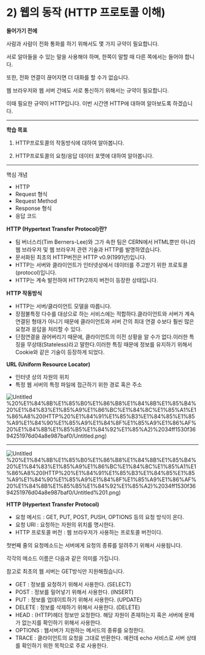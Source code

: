# 2) 웹의 동작 (HTTP 프로토콜 이해)

**들어가기 전에**

사람과 사람이 전화 통화를 하기 위해서도 몇 가지 규약이 필요합니다.

서로 알아들을 수 있는 말을 사용해야 하며, 한쪽이 말할 때 다른 쪽에서는 들어야 합니다.

또한, 전화 연결이 끊어지면 더 대화를 할 수가 없습니다.

웹 브라우저와 웹 서버 간에도 서로 통신하기 위해서는 규약이 필요합니다.

이때 필요한 규약이 HTTP입니다. 이번 시간엔 HTTP에 대하여 알아보도록 하겠습니다.

---

**학습 목표**

1) HTTP프로토콜의 작동방식에 대하여 알아봅니다.

2) HTTP프로토콜의 요청/응답 데이터 포맷에 대하여 알아봅니다.

---

핵심 개념

- HTTP
- Request 형식
- Request Method
- Response 형식
- 응답 코드

**HTTP (Hypertext Transfer Protocol)란?**

- 팀 버너스리(Tim Berners-Lee)와 그가 속한 팀은 CERN에서 HTML뿐만 아니라 웹 브라우저 및 웹 브라우저 관련 기술과 HTTP를 발명하였습니다.
- 문서화된 최초의 HTTP버전은 HTTP v0.9(1991년)입니다.
- HTTP는 서버와 클라이언트가 인터넷상에서 데이터를 주고받기 위한 프로토콜(protocol)입니다.
- HTTP는 계속 발전하여 HTTP/2까지 버전이 등장한 상태입니다.

**HTTP 작동방식**

- HTTP는 서버/클라이언트 모델을 따릅니다.
- 장점불특정 다수를 대상으로 하는 서비스에는 적합하다.클라이언트와 서버가 계속 연결된 형태가 아니기 때문에 클라이언트와 서버 간의 최대 연결 수보다 훨씬 많은 요청과 응답을 처리할 수 있다.
- 단점연결을 끊어버리기 때문에, 클라이언트의 이전 상황을 알 수가 없다.이러한 특징을 무상태(Stateless)라고 말한다.이러한 특징 때문에 정보를 유지하기 위해서 Cookie와 같은 기술이 등장하게 되었다.

**URL (Uniform Resource Locator)**

- 인터넷 상의 자원의 위치
- 특정 웹 서버의 특정 파일에 접근하기 위한 경로 혹은 주소

![Untitled](2)%20%E1%84%8B%E1%85%B0%E1%86%B8%E1%84%8B%E1%85%B4%20%E1%84%83%E1%85%A9%E1%86%BC%E1%84%8C%E1%85%A1%E1%86%A8%20(HTTP%20%E1%84%91%E1%85%B3%E1%84%85%E1%85%A9%E1%84%90%E1%85%A9%E1%84%8F%E1%85%A9%E1%86%AF%20%E1%84%8B%E1%85%B5%E1%84%92%E1%85%A2)%2034ff1530f3694251976d04a8e987baf0/Untitled.png)

---

![Untitled](2)%20%E1%84%8B%E1%85%B0%E1%86%B8%E1%84%8B%E1%85%B4%20%E1%84%83%E1%85%A9%E1%86%BC%E1%84%8C%E1%85%A1%E1%86%A8%20(HTTP%20%E1%84%91%E1%85%B3%E1%84%85%E1%85%A9%E1%84%90%E1%85%A9%E1%84%8F%E1%85%A9%E1%86%AF%20%E1%84%8B%E1%85%B5%E1%84%92%E1%85%A2)%2034ff1530f3694251976d04a8e987baf0/Untitled%201.png)

**HTTP (Hypertext Transfer Protocol)**

- 요청 메서드 : GET, PUT, POST, PUSH, OPTIONS 등의 요청 방식이 온다.
- 요청 URI : 요청하는 자원의 위치를 명시한다.
- HTTP 프로토콜 버전 : 웹 브라우저가 사용하는 프로토콜 버전이다.

첫번째 줄의 요청메소드는 서버에게 요청의 종류를 알려주기 위해서 사용됩니다.

각각의 메소드 이름은 다음과 같은 의미를 가집니다.

참고로 최초의 웹 서버는 GET방식만 지원해줬습니다.

- GET : 정보를 요청하기 위해서 사용한다. (SELECT)
- POST : 정보를 밀어넣기 위해서 사용한다. (INSERT)
- PUT : 정보를 업데이트하기 위해서 사용한다. (UPDATE)
- DELETE : 정보를 삭제하기 위해서 사용한다. (DELETE)
- HEAD : (HTTP)헤더 정보만 요청한다. 해당 자원이 존재하는지 혹은 서버에 문제가 없는지를 확인하기 위해서 사용한다.
- OPTIONS : 웹서버가 지원하는 메서드의 종류를 요청한다.
- TRACE : 클라이언트의 요청을 그대로 반환한다. 예컨데 echo 서비스로 서버 상태를 확인하기 위한 목적으로 주로 사용한다.
